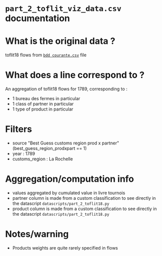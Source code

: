 
`part_2_toflit_viz_data.csv` documentation
===

# What is the original data ? 

toflit18 flows from [`bdd courante.csv`](https://github.com/medialab/toflit18_data/blob/master/base/bdd%20courante.csv.zip) file

# What does a line correspond to ?

An aggregation of toflit18 flows for 1789, corresponding to :

- 1 bureau des fermes in particular
- 1 class of partner in particular
- 1 type of product in particular

# Filters

- source "Best Guess customs region prod x partner" (best_guess_region_prodxpart == 1)
- year : 1789
- customs_region : La Rochelle

# Aggregation/computation info

- values aggregated by cumulated value in livre tournois
- partner column is made from a custom classification to see directly in the datascript `datascripts/part_2_toflit18.py`
- product column is made from a custom classification to see directly in the datascript `datascripts/part_2_toflit18.py`

# Notes/warning

- Products weights are quite rarely specified in flows
  